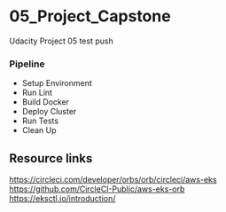 # 05_Project_Capstone

Udacity Project 05
test push

### Pipeline

- Setup Environment
- Run Lint
- Build Docker
- Deploy Cluster
- Run Tests
- Clean Up

## Resource links 

https://circleci.com/developer/orbs/orb/circleci/aws-eks
https://github.com/CircleCI-Public/aws-eks-orb
https://eksctl.io/introduction/

